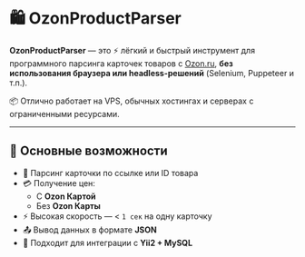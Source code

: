 # 🛍️ OzonProductParser

**OzonProductParser** — это ⚡ лёгкий и быстрый инструмент для программного парсинга карточек товаров с [Ozon.ru](https://www.ozon.ru), **без использования браузера или headless-решений** (Selenium, Puppeteer и т.п.).

📦 Отлично работает на VPS, обычных хостингах и серверах с ограниченными ресурсами.

---

## 🔧 Основные возможности

- 🔗 Парсинг карточки по ссылке или ID товара
- 💳 Получение цен:
  - С **Ozon Картой**
  - Без **Ozon Карты**
- ⚡ Высокая скорость — < `1 сек` на одну карточку
- 📤 Вывод данных в формате **JSON**
- 🧩 Подходит для интеграции с **Yii2 + MySQL**
